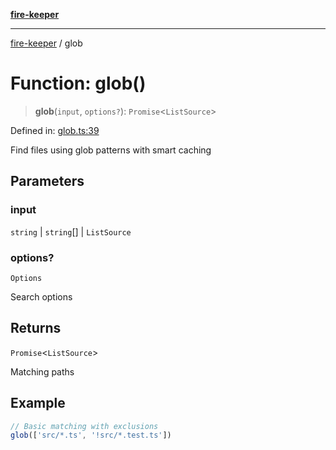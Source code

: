 [**fire-keeper**](../README.md)

***

[fire-keeper](../README.md) / glob

# Function: glob()

> **glob**(`input`, `options?`): `Promise`\<`ListSource`\>

Defined in: [glob.ts:39](https://github.com/phonowell/fire-keeper/blob/main/src/glob.ts#L39)

Find files using glob patterns with smart caching

## Parameters

### input

`string` | `string`[] | `ListSource`

### options?

`Options`

Search options

## Returns

`Promise`\<`ListSource`\>

Matching paths

## Example

```ts
// Basic matching with exclusions
glob(['src/*.ts', '!src/*.test.ts'])
```
